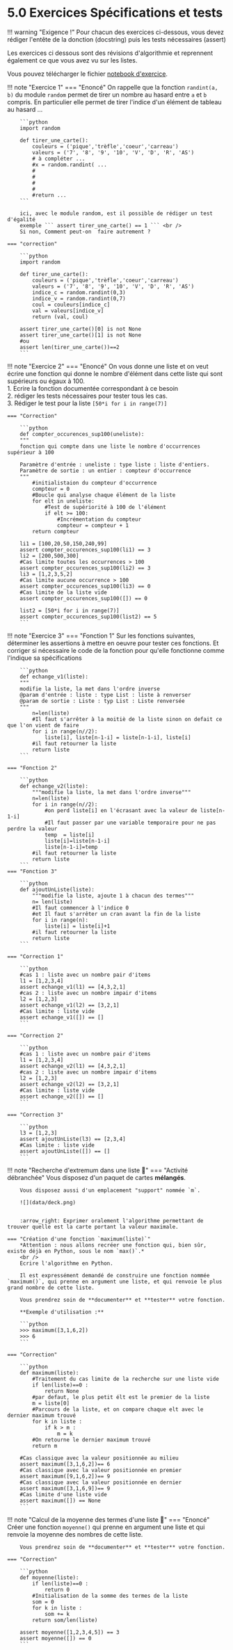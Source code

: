 # 5.0 Exercices Spécifications et tests

!!! warning "Exigence !"
    Pour chacun des exercices ci-dessous, vous devez rédiger l'entête de la donction (docstring) puis les tests nécessaires (assert)

Les exercices ci dessous sont des révisions d'algorithmie et reprennent également ce que vous avez vu sur les listes.

Vous pouvez télécharger le fichier [notebook d'exercice](data/Exercices_specifications.ipynb).

!!! note "Exercice 1"
    === "Enoncé"
        On rappelle que la fonction `randint(a, b)` du module `random` permet de tirer un nombre au hasard entre `a` et `b` compris.  En particulier elle permet de tirer l'indice d'un élément de tableau au hasard ...

        ```python
        import random

        def tirer_une_carte():
            couleurs = ('pique','trèfle','coeur','carreau')
            valeurs = ('7', '8', '9', '10', 'V', 'D', 'R', 'AS')
            # à compléter ...
            #x = random.randint( ...
            #
            #
            #
            #
            #return ...
        ```

        ici, avec le module random, est il possible de rédiger un test d'égalité 
        exemple ``` assert tirer_une_carte() == 1 ``` <br />
        Si non, Comment peut-on  faire autrement ?

    === "correction"

        ```python
        import random

        def tirer_une_carte():
            couleurs = ('pique','trèfle','coeur','carreau')
            valeurs = ('7', '8', '9', '10', 'V', 'D', 'R', 'AS')
            indice_c = random.randint(0,3)
            indice_v = random.randint(0,7)
            coul = couleurs[indice_c]
            val = valeurs[indice_v]
            return (val, coul)

        assert tirer_une_carte()[0] is not None
        assert tirer_une_carte()[1] is not None
        #ou
        assert len(tirer_une_carte())==2
        ```

!!! note "Exercice 2"
    === "Enoncé"
        On vous donne une liste et on veut écrire une fonction qui donne le nombre d'élément dans cette liste qui sont supérieurs ou égaux à 100. <br />
        1. Ecrire la fonction documentée correspondant à ce besoin<br />
        2. rédiger les tests nécessaires pour tester tous les cas.<br />
        3. Rédiger le test pour la liste `[50*i for i in range(7)]`

    === "Correction"
    
        ```python
        def compter_occurences_sup100(uneliste):
        """
        fonction qui compte dans une liste le nombre d'occurrences supérieur à 100
        
        Paramètre d'entrée : uneliste : type liste : liste d'entiers.
        Paramètre de sortie : un entier : compteur d'occurrence
        """
            #initialistaion du compteur d'occurrence
            compteur = 0
            #Boucle qui analyse chaque élément de la liste
            for elt in uneliste:
                #Test de supériorité à 100 de l'élément 
                if elt >= 100:
                    #Incrémentation du compteur
                    compteur = compteur + 1
            return compteur
        
        li1 = [100,20,50,150,240,99]
        assert compter_occurences_sup100(li1) == 3
        li2 = [200,500,300]
        #Cas limite toutes les occurrences > 100
        assert compter_occurences_sup100(li2) == 3
        li3 = [1,2,3,5,2]
        #Cas limite aucune occurrence > 100
        assert compter_occurences_sup100(li3) == 0
        #Cas limite de la liste vide
        assert compter_occurences_sup100([]) == 0

        list2 = [50*i for i in range(7)]
        assert compter_occurences_sup100(list2) == 5
        ```
!!! note "Exercice 3"
    === "Fonction 1"
        Sur les fonctions suivantes, déterminer les assertions à mettre en oeuvre pour tester ces fonctions.
        Et corriger si nécessaire le code de la fonction pour qu'elle fonctionne comme l'indique sa spécifications

        ```python
        def echange_v1(liste):
        """
        modifie la liste, la met dans l'ordre inverse
        @param d'entrée : liste : type List : liste à renverser
        @param de sortie : Liste : typ List : Liste renversée
        """
            n=len(liste)
            #Il faut s'arrêter à la moitiè de la liste sinon on defait ce que l'on vient de faire
            for i in range(n//2):
                liste[i], liste[n-1-i] = liste[n-1-i], liste[i]
            #il faut retourner la liste
            return liste
        ```

    === "Fonction 2"

        ```python
        def echange_v2(liste):
            """modifie la liste, la met dans l'ordre inverse"""
            n=len(liste)
            for i in range(n//2):
                #on perd liste[i] en l'écrasant avec la valeur de liste[n-1-i]
                #Il faut passer par une variable temporaire pour ne pas perdre la valeur
                temp  = liste[i]
                liste[i]=liste[n-1-i]
                liste[n-1-i]=temp
            #il faut retourner la liste
            return liste
        ```
    === "Fonction 3"

        ```python
        def ajoutUnListe(liste):
            """modifie la liste, ajoute 1 à chacun des termes"""
            n= len(liste)
            #Il faut commencer à l'indice 0
            #et Il faut s'arrêter un cran avant la fin de la liste
            for i in range(n):
                liste[i] = liste[i]+1
            #il faut retourner la liste
            return liste
        ```

    === "Correction 1"

        ```python
        #cas 1 : liste avec un nombre pair d'items
        l1 = [1,2,3,4]
        assert echange_v1(l1) == [4,3,2,1]
        #cas 2 : liste avec un nombre impair d'items
        l2 = [1,2,3]
        assert echange_v1(l2) == [3,2,1]
        #Cas limite : liste vide
        assert echange_v1([]) == []
        ```

    === "Correction 2"

        ```python
        #cas 1 : liste avec un nombre pair d'items
        l1 = [1,2,3,4]
        assert echange_v2(l1) == [4,3,2,1]
        #cas 2 : liste avec un nombre impair d'items
        l2 = [1,2,3]
        assert echange_v2(l2) == [3,2,1]
        #Cas limite : liste vide
        assert echange_v2([]) == []
        ```
    
    === "Correction 3"

        ```python
        l3 = [1,2,3]
        assert ajoutUnListe(l3) == [2,3,4]
        #Cas limite : liste vide
        assert ajoutUnListe([]) == []
        ```

!!! note "Recherche d'extremum dans une liste :blue_heart:"
    === "Activité débranchée"
        Vous disposez d'un paquet de cartes **mélangés**.

        Vous disposez aussi d'un emplacement "support" nommée `m`.  

        ![](data/deck.png)


        :arrow_right: Exprimer oralement l'algorithme permettant de trouver quelle est la carte portant la valeur maximale.
    
    === "Création d'une fonction `maximum(liste)`"
        *Attention : nous allons recréer une fonction qui, bien sûr, existe déjà en Python, sous le nom `max()`.*
        <br />
        Ecrire l'algorithme en Python.  

        Il est expressément demandé de construire une fonction nommée `maximum()`, qui prenne en argument une liste, et qui renvoie le plus grand nombre de cette liste.

        Vous prendrez soin de **documenter** et **tester** votre fonction.

        **Exemple d'utilisation :**

        ```python
        >>> maximum([3,1,6,2])
        >>> 6
        ```

    === "Correction"

        ```python
        def maximum(liste):
            #Traitement du cas limite de la recherche sur une liste vide
            if len(liste)==0 :
                return None
            #par defaut, le plus petit élt est le premier de la liste
            m = liste[0]
            #Parcours de la liste, et on compare chaque elt avec le dernier maximum trouvé
            for k in liste :
                if k > m :
                    m = k
            #On retourne le dernier maximum trouvé
            return m    
        
        #Cas classique avec la valeur positionnée au milieu
        assert maximum([3,1,6,2])== 6
        #Cas classique avec la valeur positionnée en premier
        assert maximum([9,1,6,2])== 9
        #Cas classique avec la valeur positionnée en dernier
        assert maximum([3,1,6,9])== 9
        #Cas limite d'une liste vide
        assert maximum([]) == None
        ```

!!! note "Calcul de la moyenne des termes d'une liste :blue_heart:"
    === "Enoncé"
        Créer une fonction `moyenne()` qui prenne en argument une liste et qui renvoie la moyenne des nombres de cette liste.

        Vous prendrez soin de **documenter** et **tester** votre fonction.

    === "Correction"

        ```python
        def moyenne(liste):
            if len(liste)==0 :
                return 0
            #Initialisation de la somme des termes de la liste
            som = 0
            for k in liste :
                som += k
            return som/len(liste)

        assert moyenne([1,2,3,4,5]) == 3
        assert moyenne([]) == 0 
        ```

